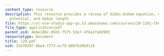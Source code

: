 ```yaml
---
content_type: resource
description: This resource provides a review of Gibbs-Duhem equation, electrochemical
  potential, and Debye length.
file: https://ol-ocw-studio-app-qa.s3.amazonaws.com/courses/20-110j-thermodynamics-of-biomolecular-systems-fall-2005/15a703978be4f273ec79b8bfb28b9118_l29.pdf
file_type: application/pdf
parent_uid: 4e6e18bc-05b5-f575-53e7-4f6a1fa68985
resourcetype: Document
title: l29.pdf
uid: 15a70397-8be4-f273-ec79-b8bfb28b9118
---
```

